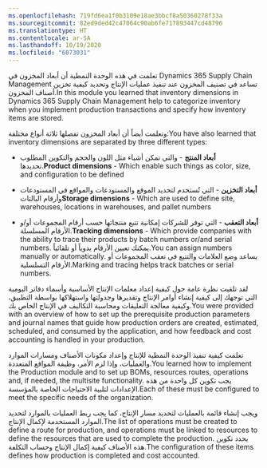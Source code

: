 ```yaml
---
ms.openlocfilehash: 719fd6ea1f0b3109e18ae3bbcf8a50360278f33a
ms.sourcegitcommit: 82ed9ded42c47064c90ab6fe717893447cd48796
ms.translationtype: HT
ms.contentlocale: ar-SA
ms.lasthandoff: 10/19/2020
ms.locfileid: "6073031"
---
```

<span data-ttu-id="b4b71-101">تعلمت في هذه الوحدة النمطية أن أبعاد المخزون في Dynamics 365 Supply Chain Management تساعد في تصنيف المخزون عند تنفيذ عمليات الإنتاج وتحديد كيفية تخزين أصناف المخزون.</span><span class="sxs-lookup"><span data-stu-id="b4b71-101">In this module you learned that inventory dimensions in Dynamics 365 Supply Chain Management help to categorize inventory when you implement production transactions and specify how inventory items are stored.</span></span>

<span data-ttu-id="b4b71-102">وتعلمت أيضاً أن أبعاد المخزون تفصلها ثلاثة أنواع مختلفة:</span><span class="sxs-lookup"><span data-stu-id="b4b71-102">You have also learned that inventory dimensions are separated by three different types:</span></span>

-   <span data-ttu-id="b4b71-103">**أبعاد المنتج** - والتي تمكن أشياء مثل اللون والحجم والتكوين المطلوب تحديدها.</span><span class="sxs-lookup"><span data-stu-id="b4b71-103">**Product dimensions** - Which enable such things as color, size, and configuration to be defined</span></span>

-   <span data-ttu-id="b4b71-104">**أبعاد التخزين** - التي تُستخدم لتحديد الموقع والمستودعات والمواقع في المستودعات وأرقام البالتات</span><span class="sxs-lookup"><span data-stu-id="b4b71-104">**Storage dimensions** - Which are used to define site, warehouses, locations in warehouses, and pallet numbers</span></span>

-   <span data-ttu-id="b4b71-105">**أبعاد التعقب** - التي توفر للشركات إمكانية تتبع منتجاتها حسب أرقام المجموعات أو/و الأرقام المسلسلة.</span><span class="sxs-lookup"><span data-stu-id="b4b71-105">**Tracking dimensions** - Which provide companies with the ability to trace their products by batch numbers or/and serial numbers.</span></span> <span data-ttu-id="b4b71-106">يمكنك تعيين الأرقام يدوياً أو تلقائياً.</span><span class="sxs-lookup"><span data-stu-id="b4b71-106">You can assign numbers manually or automatically.</span></span> <span data-ttu-id="b4b71-107">يساعد وضع العلامات والتتبع في تعقب المجموعات أو الأرقام التسلسلية.</span><span class="sxs-lookup"><span data-stu-id="b4b71-107">Marking and tracing helps track batches or serial numbers.</span></span>

<span data-ttu-id="b4b71-108">لقد تلقيت نظرة عامة حول كيفية إعداد معلمات الإنتاج الأساسية وأسماء دفاتر اليومية التي توجهك إلى كيفية إنشاء أوامر الإنتاج وتقديرها وجدولتها واستهلاكها بواسطة التطبيق، وكيفية معالجة التعليقات ومحاسبة التكاليف في الإنتاج الخاص بك.</span><span class="sxs-lookup"><span data-stu-id="b4b71-108">You were provided with an overview of how to set up the prerequisite production parameters and journal names that guide how production orders are created, estimated, scheduled, and consumed by the application, and how feedback and cost accounting is handled in your production.</span></span>

<span data-ttu-id="b4b71-109">تعلمت كيفية تنفيذ الوحدة النمطية للإنتاج وإعداد مكونات الأصناف ومسارات الموارد والعمليات، وإذا لزم الأمر، وظيفة المواقع المتعددة.</span><span class="sxs-lookup"><span data-stu-id="b4b71-109">You learned how to implement the Production module and to set up BOMs, resources routes, operations and, if needed, the multisite functionality.</span></span> <span data-ttu-id="b4b71-110">يجب تكوين كل واحدة من هذه الإعدادات لتلبية الاحتياجات الخاصة بالمؤسسة.</span><span class="sxs-lookup"><span data-stu-id="b4b71-110">Each of these must be configured to meet the specific needs of the organization.</span></span>

<span data-ttu-id="b4b71-111">ويجب إنشاء قائمة بالعمليات لتحديد مسار الإنتاج، كما يجب ربط العمليات بالموارد لتحديد الموارد المستخدمة لإكمال الإنتاج.</span><span class="sxs-lookup"><span data-stu-id="b4b71-111">The list of operations must be created to define a route for production, and operations must be linked to resources to define the resources that are used to complete the production.</span></span> <span data-ttu-id="b4b71-112">يحدد تكوين هذه الأصناف كيفية إكمال الإنتاج وحساب التكلفة.</span><span class="sxs-lookup"><span data-stu-id="b4b71-112">The configuration of these items defines how production is completed and cost accounted.</span></span>
